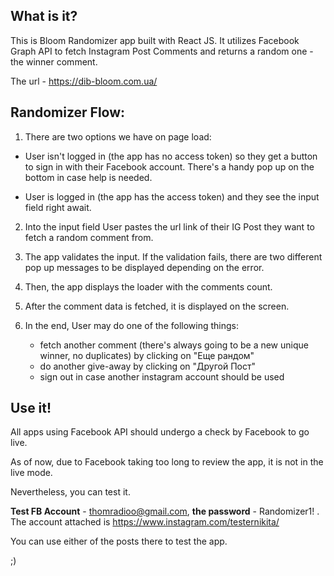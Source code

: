 ## What is it? 

This is Bloom Randomizer app built with React JS. It utilizes Facebook Graph API to fetch Instagram Post Comments and returns a random one - the winner comment. 

The url - https://dib-bloom.com.ua/

## Randomizer Flow:

1. There are two options we have on page load:
* User isn't logged in (the app has no access token) so they get a button to sign in with their Facebook account. There's a handy pop up on the bottom in case help is needed.

* User is logged in (the app has the access token) and they see the input field right await.

2. Into the input field User pastes the url link of their IG Post they want to fetch a random comment from.

3. The app validates the input. If the validation fails, there are two different pop up messages to be displayed depending on the error.

4. Then, the app displays the loader with the comments count.

5. After the comment data is fetched, it is displayed on the screen.

6. In the end, User may do one of the following things:
    * fetch another comment (there's always going to be a new unique winner, no duplicates) by clicking on "Еще рандом"
    * do another give-away by clicking on "Другой Пост"
    * sign out in case another instagram account should be used

## Use it! 

All apps using Facebook API should undergo a check by Facebook to go live. 

As of now, due to Facebook taking too long to review the app, it is not in the live mode. 

Nevertheless, you can test it. 

<strong>Test FB Account</strong> - thomradioo@gmail.com, <strong>the password</strong> - Randomizer1! . The account attached is https://www.instagram.com/testernikita/

You can use either of the posts there to test the app.

;)

